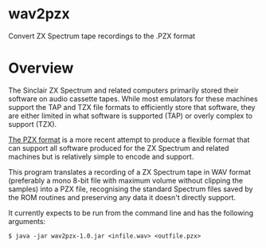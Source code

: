 # wav2pzx
Convert ZX Spectrum tape recordings to the .PZX format

# Overview
The Sinclair ZX Spectrum and related computers primarily stored their software on audio cassette tapes. While most emulators for these machines support the TAP and TZX file formats to efficiently store that software, they are either limited in what software is supported (TAP) or overly complex to support (TZX).

[The PZX format](http://zxds.raxoft.cz/pzx.html) is a more recent attempt to produce a flexible format that can support all software produced for the ZX Spectrum and related machines but is relatively simple to encode and support.

This program translates a recording of a ZX Spectrum tape in WAV format (preferably a mono 8-bit file with maximum volume without clipping the samples) into a PZX file, recognising the standard Spectrum files saved by the ROM routines and preserving any data it doesn't directly support.

It currently expects to be run from the command line and has the following arguments:

    $ java -jar wav2pzx-1.0.jar <infile.wav> <outfile.pzx>

